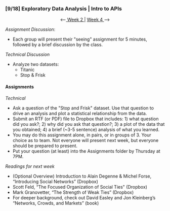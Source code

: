 ### [9/18] Exploratory Data Analysis | Intro to APIs

<p align="center"> <--<a href="https://github.com/giladlotan/itpmssd/blob/master/Week_2/README.md"> Week 2 </a> | <a href="https://github.com/giladlotan/itpmssd/blob/master/Week_4/README.md"> Week 4 </a> --> </p>

_Assignment Discussion_: 
- Each group will present their "seeing" assignment for 5 minutes, followed by a brief discussion by the class.

_Technical Discussion_
- Analyze two datasets:
  - Titanic
  - Stop & Frisk

#### Assignments

_Technical_
- Ask a question of the "Stop and Frisk" dataset. Use that question to drive an analysis and plot a statistical relationship from the data.
- Submit an RTF (or PDF) file to Dropbox that includes: 1) what question did you ask?; 2) why did you ask that question?; 3) a plot of the data that you obtained; 4) a brief (~3-5 sentence) analysis of what you learned.
- You may do this assignment alone, in pairs, or in groups of 3. Your choice as to team. Not everyone will present next week, but everyone should be prepared to present.
- Put your question (at least) into the Assignments folder by Thursday at 7PM.

_Readings for next week_
- (Optional Overview) Introduction to Alain Degenne & Michel Forse, “Introducing Social Networks”  (Dropbox)
- Scott Feld, “The Focused Organization of Social Ties" (Dropbox)
- Mark Granovetter, “The Strength of Weak Ties” (Dropbox)
- For deeper background, check out David Easley and Jon Kleinberg’s “Networks, Crowds, and Markets” (book)
